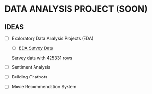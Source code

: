 # DATA ANALYSIS PROJECT (SOON)


## IDEAS

 - [ ] Exploratory Data Analysis Projects (EDA)
	- [ ] [EDA Survey Data](https://github.com/okkymabruri/data-analysis-projects/tree/master/EDA-survey-age-interest)
	
	Survey data with 425331 rows
	
 - [ ] Sentiment Analysis
 - [ ] Building Chatbots
 - [ ] Movie Recommendation System
